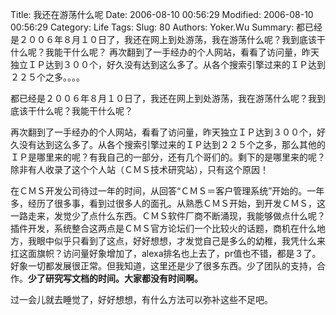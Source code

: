 ﻿Title: 我还在游荡什么呢
Date: 2006-08-10 00:56:29
Modified: 2006-08-10 00:56:29
Category: Life
Tags: 
Slug: 80
Authors: Yoker.Wu
Summary: 
    都已经是２００６年８月１０日了，我还在网上到处游荡，我在游荡什么呢？我到底该干什么呢？我能干什么呢？
    再次翻到了一手经办的个人网站，看看了访问量，昨天独立ＩＰ达到３００个，好久没有达到这么多了。从各个搜索引擎过来的ＩＰ达到２２５个之多。。。。


都已经是２００６年８月１０日了，我还在网上到处游荡，我在游荡什么呢？我到底该干什么呢？我能干什么呢？

再次翻到了一手经办的个人网站，看看了访问量，昨天独立ＩＰ达到３００个，好久没有达到这么多了。从各个搜索引擎过来的ＩＰ达到２２５个之多，那么其他的ＩＰ是哪里来的呢？有我自己的一部分，还有几个哥们的。剩下的是哪里来的呢？除非有人收录了这个个人站（ＣＭＳ技术研究站），只有这个原因！

在ＣＭＳ开发公司待过一年的时间，从回答“ＣＭＳ＝客户管理系统”开始的。一年多，经历了很多事，看到过很多人的面孔。从熟悉ＣＭＳ开始，到开发ＣＭＳ，这一路走来，发觉少了点什么东西。ＣＭＳ软件厂商不断涌现，我能够做点什么呢？插件开发，系统整合这两点是ＣＭＳ官方论坛们一个比较火的话题，商机在什么地方，我眼中似乎只看到了这点，好好想想，才发觉自己是多么的幼稚，我凭什么来扛这面旗帜？访问量好象增加了，alexa排名也上去了，pr值也不错，都是３了。好象一切都发展很正常。但我知道，这里还是少了很多东西。少了团队的支持，合作。**少了研究写文档的时间。大家都没有时间啊。**

过一会儿就去睡觉了，好好想想，有什么方法可以弥补这些不足吧。